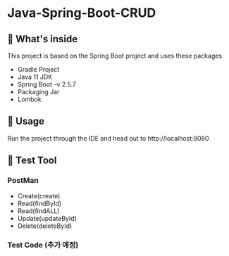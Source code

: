 # Java-Spring-Boot-CRUD

## 📍 What's inside
This project is based on the Spring Boot project and uses these packages
- Gradle Project
- Java 11 JDK
- Spring Boot -v 2.5.7
- Packaging Jar
- Lombok

## 📍 Usage
Run the project through the IDE and head out to
http://localhost:8080


## 📍 Test Tool
### PostMan
- Create(create)
- Read(findById)
- Read(findALL)
- Update(updateById)
- Delete(deleteById)
  
### Test Code (추가 예정)
